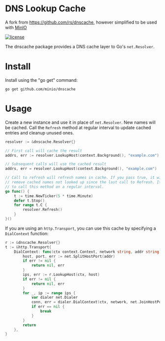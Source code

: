 # DNS Lookup Cache

A fork from https://github.com/rs/dnscache, however simplified to be used with [MinIO](https://github.com/minio/minio)

[![license](http://img.shields.io/badge/license-MIT-red.svg?style=flat)](https://raw.githubusercontent.com/minio/dnscache/master/LICENSE)

The dnscache package provides a DNS cache layer to Go's `net.Resolver`.

# Install

Install using the "go get" command:

```
go get github.com/minio/dnscache
```

# Usage

Create a new instance and use it in place of `net.Resolver`. New names will be cached. Call the `Refresh` method at regular interval to update cached entries and cleanup unused ones.

```go
resolver := &dnscache.Resolver{}

// First call will cache the result
addrs, err := resolver.LookupHost(context.Background(), "example.com")

// Subsequent calls will use the cached result
addrs, err = resolver.LookupHost(context.Background(), "example.com")

// Call to refresh will refresh names in cache. If you pass true, it will also
// remove cached names not looked up since the last call to Refresh. It is a good idea
// to call this method on a regular interval.
go func() {
    t := time.NewTicker(5 * time.Minute)
    defer t.Stop()
    for range t.C {
        resolver.Refresh()
    }
}()
```

If you are using an `http.Transport`, you can use this cache by specifying a `DialContext` function:

```go
r := &dnscache.Resolver{}
t := &http.Transport{
    DialContext: func(ctx context.Context, network string, addr string) (conn net.Conn, err error) {
        host, port, err := net.SplitHostPort(addr)
        if err != nil {
            return nil, err
        }
        ips, err := r.LookupHost(ctx, host)
        if err != nil {
            return nil, err
        }
        for _, ip := range ips {
            var dialer net.Dialer
            conn, err = dialer.DialContext(ctx, network, net.JoinHostPort(ip, port))
            if err == nil {
                break
            }
        }
        return
    },
}
```

